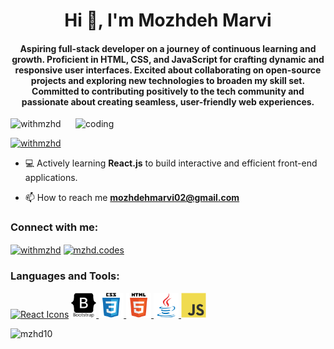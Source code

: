 <h1 align="center">Hi 👋, I'm Mozhdeh Marvi</h1>
<h4 align="center">Aspiring full-stack developer on a journey of continuous learning and growth. Proficient in HTML, CSS, and JavaScript for crafting dynamic and responsive user interfaces. Excited about collaborating on open-source projects and exploring new technologies to broaden my skill set. Committed to contributing positively to the tech community and passionate about creating seamless, user-friendly web experiences.</h4>

<img align="right" alt="coding" width="400" src="https://media.giphy.com/media/L1R1tvI9svkIWwpVYr/giphy.gif" >

<p align="left"> <img src="https://komarev.com/ghpvc/?username=withmzhd&label=Profile%20views&color=0e75b6&style=flat" alt="withmzhd" /> </p>

<p align="left"> <a href="https://twitter.com/withmzhd" target="blank"><img src="https://img.shields.io/twitter/follow/withmzhd?logo=twitter&style=for-the-badge" alt="withmzhd" /></a> </p>

- 💻 Actively learning **React.js** to build interactive and efficient front-end applications.

- 📫 How to reach me **mozhdehmarvi02@gmail.com**

<h3 align="left">Connect with me:</h3>
<p align="left">
<a href="https://twitter.com/withmzhd" target="blank"><img align="center" src="https://raw.githubusercontent.com/rahuldkjain/github-profile-readme-generator/master/src/images/icons/Social/twitter.svg" alt="withmzhd" height="30" width="40" /></a>
<a href="https://instagram.com/mzhd.codes" target="blank"><img align="center" src="https://raw.githubusercontent.com/rahuldkjain/github-profile-readme-generator/master/src/images/icons/Social/instagram.svg" alt="mzhd.codes" height="30" width="40" /></a>
</p>

<h3 align="left">Languages and Tools:</h3>
<p align="left"> <a href="https://react.dev/" target="_blank" rel="noreferrer"><img src="https://raw.githubusercontent.com/react-icons/react-icons/master/react-icons.svg" width="40" height="40" alt="React Icons"></a> <a href="https://getbootstrap.com" target="_blank" rel="noreferrer"> <img src="https://raw.githubusercontent.com/devicons/devicon/master/icons/bootstrap/bootstrap-plain-wordmark.svg" alt="bootstrap" width="40" height="40"/> </a> <a href="https://www.w3schools.com/css/" target="_blank" rel="noreferrer"> <img src="https://raw.githubusercontent.com/devicons/devicon/master/icons/css3/css3-original-wordmark.svg" alt="css3" width="40" height="40"/> </a> <a href="https://www.w3.org/html/" target="_blank" rel="noreferrer"> <img src="https://raw.githubusercontent.com/devicons/devicon/master/icons/html5/html5-original-wordmark.svg" alt="html5" width="40" height="40"/> </a> <a href="https://www.java.com" target="_blank" rel="noreferrer"> <img src="https://raw.githubusercontent.com/devicons/devicon/master/icons/java/java-original.svg" alt="java" width="40" height="40"/> </a> <a href="https://developer.mozilla.org/en-US/docs/Web/JavaScript" target="_blank" rel="noreferrer"> <img src="https://raw.githubusercontent.com/devicons/devicon/master/icons/javascript/javascript-original.svg" alt="javascript" width="40" height="40"/> </a> </p>

<img align="left" src="https://github-readme-stats.vercel.app/api/top-langs?username=mzhd10&show_icons=true&locale=en&layout=compact" alt="mzhd10" />


